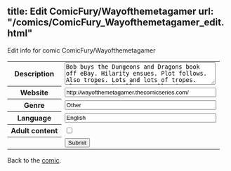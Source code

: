 title: Edit ComicFury/Wayofthemetagamer
url: "/comics/ComicFury_Wayofthemetagamer_edit.html"
---
Edit info for comic ComicFury/Wayofthemetagamer

<form name="comic" action="http://gaepostmail.appspot.com/comic/" method="post">
<table class="comicinfo">
<tr>
<th>Description</th><td><textarea name="description" cols="40" rows="3">Bob buys the Dungeons and Dragons book off eBay. Hilarity ensues. Plot follows. Also tropes. Lots and lots of tropes. Also no fourth wall. Actually, it's mostly about the lack of fourth wall. We probably should have mentioned that bit right at the top. Actually, yeah, move that to the top- you're writing this LIVE?</textarea></td>
</tr>
<tr>
<th>Website</th><td><input type="text" name="url" value="http://wayofthemetagamer.thecomicseries.com/" size="40"/></td>
</tr>
<tr>
<th>Genre</th><td><input type="text" name="genre" value="Other" size="40"/></td>
</tr>
<tr>
<th>Language</th><td><input type="text" name="language" value="English" size="40"/></td>
</tr>
<tr>
<th>Adult content</th><td><input type="checkbox" name="adult" value="adult" /></td>
</tr>
<tr>
<th></th><td>
<input type="hidden" name="comic" value="ComicFury_Wayofthemetagamer" />
<input type="submit" name="submit" value="Submit" />
</td>
</tr>
</table>
</form>

Back to the [comic](ComicFury_Wayofthemetagamer.html).
